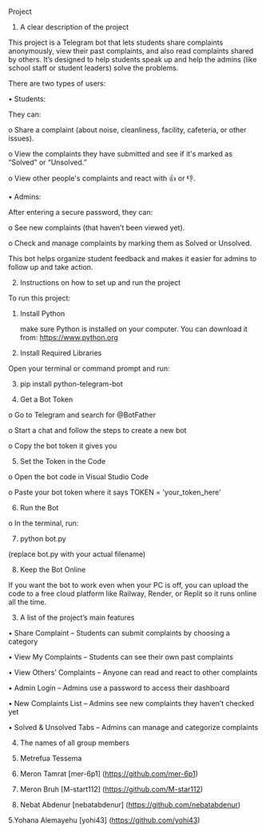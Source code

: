 Project 
1. A clear description of the project

This project is a Telegram bot that lets students share complaints anonymously, view their past complaints, and also read complaints shared by others. It’s designed to help students speak up and help the admins (like school staff or student leaders) solve the problems.

There are two types of users:

•	Students:

They can:

o	Share a complaint (about noise, cleanliness, facility, cafeteria, or other issues).

o	View the complaints they have submitted and see if it's marked as “Solved” or “Unsolved.”

o	View other people's complaints and react with 👍 or 👎.

•	Admins:

After entering a secure password, they can:

o	See new complaints (that haven’t been viewed yet).

o	Check and manage complaints by marking them as Solved or Unsolved.

This bot helps organize student feedback and makes it easier for admins to follow up and take action.


2. Instructions on how to set up and run the project
   
To run this project:

1.	Install Python

  	make sure Python is installed on your computer. You can download it from: https://www.python.org
  	
2.	Install Required Libraries
   
Open your terminal or command prompt and run:

3.	pip install python-telegram-bot
   
4.	Get a Bot Token
   
o	Go to Telegram and search for @BotFather

o	Start a chat and follow the steps to create a new bot

o	Copy the bot token it gives you

5.	Set the Token in the Code

o	Open the bot code in Visual Studio Code

o	Paste your bot token where it says TOKEN = 'your_token_here'

6.	Run the Bot
	
o	In the terminal, run:

7.	python bot.py
   
(replace bot.py with your actual filename)

8.	Keep the Bot Online
   
If you want the bot to work even when your PC is off, you can upload the code to a free cloud platform like Railway, Render, or Replit so it runs online all the time.


3. A list of the project’s main features
   
•	Share Complaint – Students can submit complaints by choosing a category

•	View My Complaints – Students can see their own past complaints

•	View Others’ Complaints – Anyone can read and react to other complaints

•	Admin Login – Admins use a password to access their dashboard

•	New Complaints List – Admins see new complaints they haven’t checked yet

•	Solved & Unsolved Tabs – Admins can manage and categorize complaints

4. The names of all group members
             
1.	Metrefua Tessema
   
2.	Meron Tamrat [mer-6p1]  (https://github.com/mer-6p1)
   
3.	Meron Bruh [M-start112] (https://github.com/M-star112)
   
4.	Nebat Abdenur  [nebatabdenur] (https://github.com/nebatabdenur)
   
5.Yohana Alemayehu  [yohi43] (https://github.com/yohi43)
